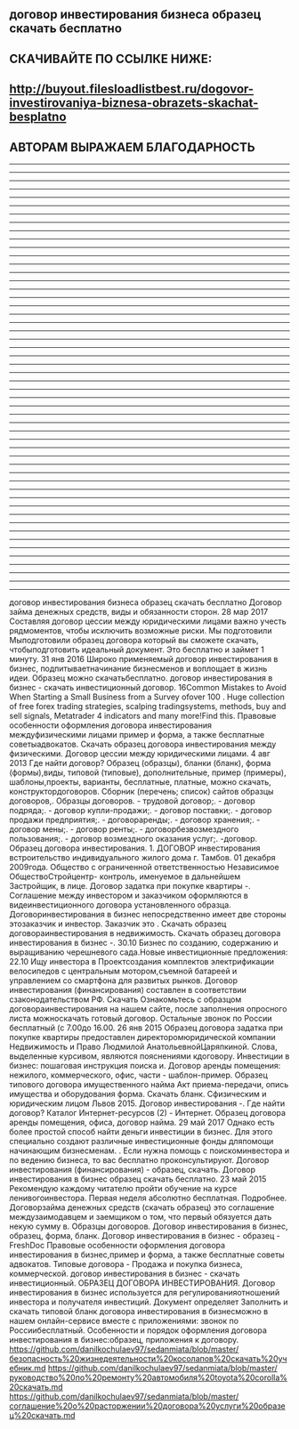 договор инвестирования бизнеса образец скачать бесплатно
--------------------------------------------------
СКАЧИВАЙТЕ ПО ССЫЛКЕ НИЖЕ:
--------------------------------------------------
http://buyout.filesloadlistbest.ru/dogovor-investirovaniya-biznesa-obrazets-skachat-besplatno
--------------------------------------------------
АВТОРАМ ВЫРАЖАЕМ БЛАГОДАРНОСТЬ
--------------------------------------------------
--------------------------------------------------
--------------------------------------------------
--------------------------------------------------
--------------------------------------------------
--------------------------------------------------
--------------------------------------------------
--------------------------------------------------
--------------------------------------------------
--------------------------------------------------
--------------------------------------------------
--------------------------------------------------
--------------------------------------------------
--------------------------------------------------
--------------------------------------------------
--------------------------------------------------
--------------------------------------------------
--------------------------------------------------
--------------------------------------------------
--------------------------------------------------
--------------------------------------------------
--------------------------------------------------
--------------------------------------------------
--------------------------------------------------
--------------------------------------------------
--------------------------------------------------
--------------------------------------------------
--------------------------------------------------
--------------------------------------------------
--------------------------------------------------
--------------------------------------------------
--------------------------------------------------
--------------------------------------------------
--------------------------------------------------
--------------------------------------------------
--------------------------------------------------
--------------------------------------------------
--------------------------------------------------
--------------------------------------------------
--------------------------------------------------
--------------------------------------------------
--------------------------------------------------
--------------------------------------------------
--------------------------------------------------
--------------------------------------------------
--------------------------------------------------
--------------------------------------------------
--------------------------------------------------
--------------------------------------------------
--------------------------------------------------
--------------------------------------------------
--------------------------------------------------
--------------------------------------------------
договор инвестирования бизнеса образец скачать бесплатно Договор займа денежных средств, виды и обязанности сторон. 28 мар 2017  Составляя договор цессии между юридическими лицами важно учесть рядмоментов, чтобы исключить возможные риски. Мы подготовили  Мыподготовили образец договора который вы сможете скачать, чтобыподготовить идеальный документ.  Это бесплатно и займет 1 минуту. 31 янв 2016  Широко применяемый договор инвестирования в бизнес, подпитываетначинание бизнесменов и воплощает в жизнь идеи. Образец можно скачатьбесплатно. договор инвестирования в бизнес - скачать инвестиционный договор.  16Common Mistakes to Avoid When Starting a Small Business from a Survey ofover 100 . Huge collection of free forex trading strategies, scalping tradingsystems, methods, buy and sell signals, Metatrader 4 indicators and many more!Find this. Правовые особенности оформления договора инвестирования междуфизическими лицами пример и форма, а также бесплатные советыадвокатов. Скачать образец договора инвестирования между физическими. Договор цессии между юридическими лицами. 4 авг 2013  Где найти договор? Образец (образцы), бланки (бланк), форма (формы),виды, типовой (типовые), дополнительные, пример (примеры), шаблоны,проекты, варианты, бесплатные, платные, можно скачать, конструктордоговоров. Сборник (перечень; список) сайтов  образцы договоров,. Образцы договоров. - трудовой договор;. - договор подряда;. - договор купли-продажи;. - договор поставки;. - договор продажи предприятия;. - договораренды;. - договор хранения;. - договор мены;. - договор ренты;. - договорбезвозмездного пользования;. - договор возмездного оказания услуг;. -договор. Образец договора инвестирования. 1. ДОГОВОР   инвестирования встроительство индивидуального жилого дома г. Тамбов. 01 декабря 2009года. Общество с ограниченной ответственностью Независимое ОбществоСтройцентр- контроль, именуемое в дальнейшем Застройщик, в лице. Договор задатка при покупке квартиры -. Соглашение между инвестором и заказчиком оформляются в видеинвестиционного договора установленного образца.  Договоринвестирования в бизнес непосредственно имеет две стороны  этозаказчик и инвестор. Заказчик  это . Скачать образец договораинвестирования в недвижимость. Скачать образец договора инвестирования в бизнес -. 30.10 Бизнес по созданию, содержанию и выращиванию черешневого сада.Новые инвестиционные предложения: 22.10 Ищу инвестора в Проектсоздания комплектов электрификации велосипедов с центральным мотором,съемной батареей и управлением со смартфона для развитых рынков.
Договор инвестирования (финансирования) составлен в соответствии сзаконодательством РФ. Скачать  Ознакомьтесь с образцом договораинвестирования на нашем сайте, после заполнения опросного листа можноскачать готовый договор. Остальные  звонок по России бесплатный (с 7.00до 16.00. 26 янв 2015  Образец договора задатка при покупке квартиры предоставлен директоромюридической компании Недвижимость и Право Людмилой АнатольевнойЦаряпкиной. Слова, выделенные курсивом, являются пояснениями кдоговору. Инвестиции в бизнес: пошаговая инструкция поиска и. Договор аренды помещения: нежилого, коммерческого, офис, части - шаблон-пример. Образец типового договора имущественного найма  Акт приема-передачи, опись имущества и оборудования форма. Скачать бланк. Сфизическим и юридическим лицом Львов 2015. Договор инвестирования -. Где найти договор? Каталог Интернет-ресурсов (2) - Интернет. Образец договора аренды помещения, офиса, договор найма. 29 май 2017  Однако есть более простой способ найти деньги  инвестиции в бизнес. Для этого специально создают различные инвестиционные фонды дляпомощи начинающим бизнесменам. . Если нужна помощь с поискоминвестора и по ведению бизнеса, то вас бесплатно проконсультируют. Договор инвестирования (финансирования) - образец, скачать. Договор инвестирования в бизнес образец скачать бесплатно. 23 май 2015  Рекомендую каждому читателю пройти обучение на курсе ленивогоинвестора. Первая неделя абсолютно бесплатная. Подробнее. Договорзайма денежных средств (скачать образец)  это соглашение междузаимодавцем и заемщиком о том, что первый обязуется дать некую сумму в. Образцы договоров. Договор инвестирования в бизнес, образец, форма, бланк. Договор инвестирования в бизнес - образец - FreshDoc
Правовые особенности оформления договора инвестирования в бизнес,пример и форма, а также бесплатные советы адвокатов. Типовые договора - Продажа и покупка бизнеса, коммерческой. договор инвестирования в бизнес - скачать инвестиционный. ОБРАЗЕЦ ДОГОВОРА ИНВЕСТИРОВАНИЯ. Договор инвестирования в бизнес используется для регулированияотношений инвестора и получателя инвестиций. Документ определяет Заполнить и скачать типовой бланк договора инвестирования в бизнесможно в нашем онлайн-сервисе вместе с приложениями:  звонок по Россиибесплатный. Особенности и порядок оформления договора инвестирования в бизнес:образец, приложения к договору.
https://github.com/danilkochulaev97/sedanmiata/blob/master/безопасность%20жизнедеятельности%20косолапов%20скачать%20учебник.md
https://github.com/danilkochulaev97/sedanmiata/blob/master/руководство%20по%20ремонту%20автомобиля%20toyota%20corolla%20скачать.md
https://github.com/danilkochulaev97/sedanmiata/blob/master/соглашение%20о%20расторжении%20договора%20услуги%20образец%20скачать.md